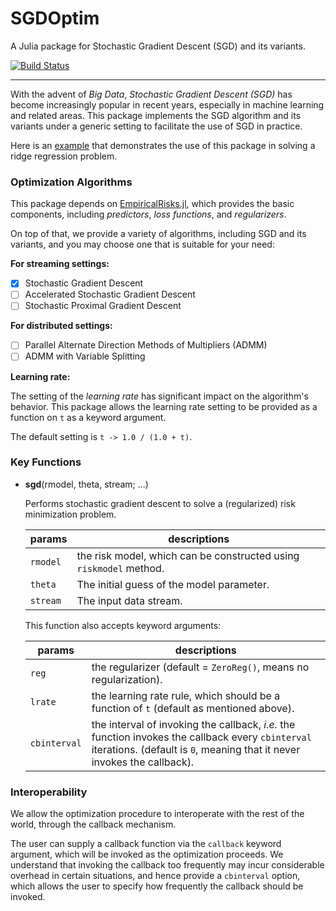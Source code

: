 # SGDOptim

A Julia package for Stochastic Gradient Descent (SGD) and its variants.

[![Build Status](https://travis-ci.org/lindahua/SGDOptim.jl.svg?branch=master)](https://travis-ci.org/lindahua/SGDOptim.jl)

---

With the advent of *Big Data*, *Stochastic Gradient Descent (SGD)* has become increasingly popular in recent years, especially in machine learning and related areas. This package implements the SGD algorithm and its variants under a generic setting to facilitate the use of SGD in practice.

Here is an [example](http://nbviewer.ipython.org/github/lindahua/SGDOptim.jl/blob/master/example.ipynb) that demonstrates the use of this package in solving a ridge regression problem.


### Optimization Algorithms

This package depends on [EmpiricalRisks.jl](https://github.com/lindahua/EmpiricalRisks.jl), which provides the basic components, including *predictors*, *loss functions*, and *regularizers*.

On top of that, we provide a variety of algorithms, including SGD and its variants, and you may choose one that is suitable for your need:

**For streaming settings:**

- [x] Stochastic Gradient Descent
- [ ] Accelerated Stochastic Gradient Descent
- [ ] Stochastic Proximal Gradient Descent

**For distributed settings:**

- [ ] Parallel Alternate Direction Methods of Multipliers (ADMM)
- [ ] ADMM with Variable Splitting

**Learning rate:**

The setting of the *learning rate* has significant impact on the algorithm's behavior. This package allows the learning rate setting to be provided as a function on ``t`` as a keyword argument.

The default setting is ``t -> 1.0 / (1.0 + t)``.


### Key Functions

- **sgd**(rmodel, theta, stream; ...)

  Performs stochastic gradient descent to solve a (regularized) risk minimization problem.

  |  params   |  descriptions |
  | --------- | ------------- |
  | `rmodel`  | the risk model, which can be constructed using `riskmodel` method.  |
  | `theta`   | The initial guess of the model parameter. |
  | `stream`  | The input data stream. |

  This function also accepts keyword arguments:

  | params       | descriptions |
  | ------------ | ------------ |
  | `reg`        | the regularizer (default = `ZeroReg()`, means no regularization). |
  | `lrate`      | the learning rate rule, which should be a function of `t` (default as mentioned above). |
  | `cbinterval` | the interval of invoking the callback, *i.e.* the function invokes the callback every `cbinterval` iterations. (default is `0`, meaning that it never invokes the callback). |



### Interoperability

We allow the optimization procedure to interoperate with the rest of the world, through the callback mechanism.

The user can supply a callback function via the ``callback`` keyword argument, which will be invoked as the optimization proceeds. We understand that invoking the callback too frequently may incur considerable overhead in certain situations, and hence provide a ``cbinterval`` option, which allows the user to specify how frequently the callback should be invoked.
